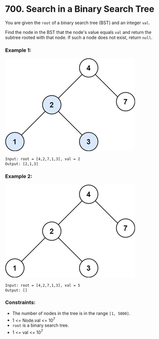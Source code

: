 # 700. Search in a Binary Search Tree

You are given the `root` of a binary search tree (BST) and an integer `val`.

Find the node in the BST that the node's value equals `val` and return the subtree rooted with that node. If such a node does not exist, return `null`.

### Example 1:

![image](tree1.jpg)

```text
Input: root = [4,2,7,1,3], val = 2
Output: [2,1,3]
```

### Example 2:

![image](tree2.jpg)

```text
Input: root = [4,2,7,1,3], val = 5
Output: []
```

### Constraints:

- The number of nodes in the tree is in the range `[1, 5000]`.
- 1 <= Node.val <= 10<sup>7<sup>
- `root` is a binary search tree.
- 1 <= val <= 10<sup>7<sup>
